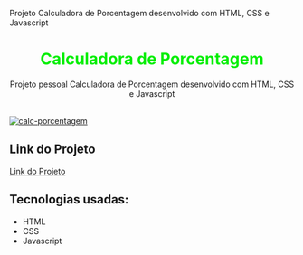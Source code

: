 Projeto Calculadora de Porcentagem desenvolvido com HTML, CSS e Javascript
<h1 align="center"><font color="\green\">Calculadora de Porcentagem</font></h1>
  <p align="center"> Projeto pessoal Calculadora de Porcentagem desenvolvido com HTML, CSS e Javascript</p>
  <br>
  <a href="https://marcolucianodev.github.io/calculadora-de-porcentagem/" target="_blank"><img src="https://i.ibb.co/kxnJ4QX/calc-porcentagem.png" alt="calc-porcentagem" border="0"></a>
  <br>
  <h2>Link do Projeto</h2>
  <p><a href="https://marcolucianodev.github.io/calculadora-de-porcentagem/" target="_blank">Link do Projeto</a></p>
  <h2>Tecnologias usadas:</h2>
  <ul>
  <li>HTML</li>
  <li>CSS</li>
  <li>Javascript</li>
  </ul>
  

